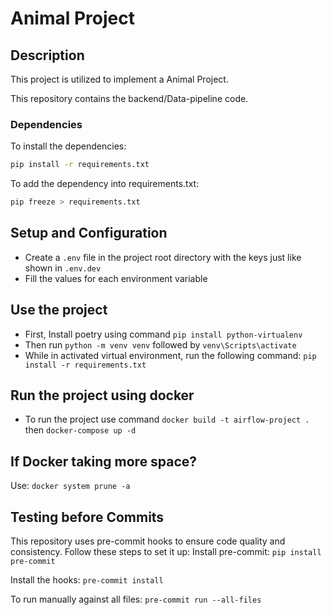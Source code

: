 # Animal Project

## Description
This project is utilized to implement a Animal Project. 

This repository contains the backend/Data-pipeline code. 

### Dependencies

To install the dependencies:

```bash
pip install -r requirements.txt
```

To add the dependency into requirements.txt:
```bash
pip freeze > requirements.txt
```

## Setup and Configuration

* Create a `.env` file in the project root directory with the keys just like 
shown in `.env.dev`
* Fill the values for each environment variable

## Use the project
* First, Install poetry using command `pip install python-virtualenv`
* Then run `python -m venv venv` followed by `venv\Scripts\activate`
* While in activated virtual environment, run the following command: `pip install -r requirements.txt`

## Run the project using docker
* To run the project use command `docker build -t airflow-project .` then `docker-compose up -d`

## If Docker taking more space?
Use:
`docker system prune -a`

## Testing before Commits
This repository uses pre-commit hooks to ensure code quality and consistency. Follow these steps to set it up:
Install pre-commit:
`pip install pre-commit`

Install the hooks:
`pre-commit install`

To run manually against all files:
`pre-commit run --all-files`